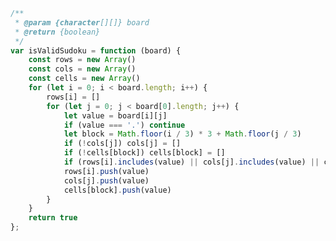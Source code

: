 <!--
 * @Author: shengCW
 * @Email: 2367896538@qq.com
 * @Date: 2021-08-12 13:36:44
 * @LastEditors: shengCW
 * @LastEmail: 2367896538@qq.com
 * @LastEditTime: 2021-08-12 19:13:02
 * @Description: file content
-->


```js
/**
 * @param {character[][]} board
 * @return {boolean}
 */
var isValidSudoku = function (board) {
    const rows = new Array()
    const cols = new Array()
    const cells = new Array()
    for (let i = 0; i < board.length; i++) {
        rows[i] = []
        for (let j = 0; j < board[0].length; j++) {
            let value = board[i][j]
            if (value === '.') continue
            let block = Math.floor(i / 3) * 3 + Math.floor(j / 3)
            if (!cols[j]) cols[j] = []
            if (!cells[block]) cells[block] = []
            if (rows[i].includes(value) || cols[j].includes(value) || cells[block].includes(value)) return false
            rows[i].push(value)
            cols[j].push(value)
            cells[block].push(value)
        }
    }
    return true
};
```